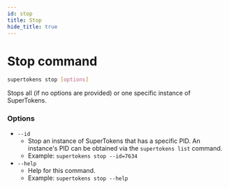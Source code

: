 ```yaml
---
id: stop
title: Stop
hide_title: true
---
```


# Stop command

```bash
supertokens stop [options]
```
Stops all (if no options are provided) or one specific instance of SuperTokens.

### Options
- ```--id```
    - Stop an instance of SuperTokens that has a specific PID. An instance's PID can be obtained via the ```supertokens list``` command.
    - Example: ```supertokens stop --id=7634```
- ```--help```
    - Help for this command.
    - Example: ```supertokens stop --help```
